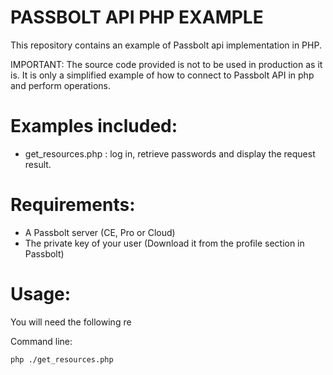 # PASSBOLT API PHP EXAMPLE
This repository contains an example of Passbolt api implementation in PHP. 

IMPORTANT: The source code provided is not to be used in production as it is. It is only a simplified example of how to connect to Passbolt API in php and perform operations.

# Examples included:
- get_resources.php : log in, retrieve passwords and display the request result.

# Requirements:
- A Passbolt server (CE, Pro or Cloud)
- The private key of your user (Download it from the profile section in Passbolt)

# Usage:
You will need the following re

Command line:
```bash
php ./get_resources.php
```
